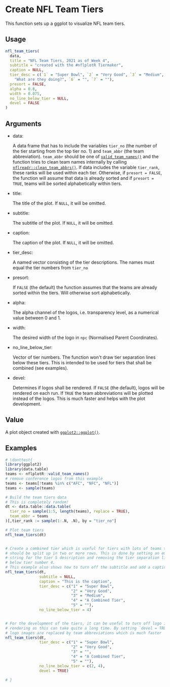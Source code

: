 # Create NFL Team Tiers

This function sets up a ggplot to visualize NFL team tiers.

## Usage

``` r
nfl_team_tiers(
  data,
  title = "NFL Team Tiers, 2021 as of Week 4",
  subtitle = "created with the #nflplotR Tiermaker",
  caption = NULL,
  tier_desc = c(`1` = "Super Bowl", `2` = "Very Good", `3` = "Medium", `4` = "Bad", `5` =
    "What are they doing?", `6` = "", `7` = ""),
  presort = FALSE,
  alpha = 0.8,
  width = 0.075,
  no_line_below_tier = NULL,
  devel = FALSE
)
```

## Arguments

- data:

  A data frame that has to include the variables `tier_no` (the number
  of the tier starting from the top tier no. 1) and `team_abbr` (the
  team abbreviation). `team_abbr` should be one of
  [`valid_team_names()`](https://nflplotr.nflverse.com/reference/valid_team_names.md)
  and the function tries to clean team names internally by calling
  [`nflreadr::clean_team_abbrs()`](https://nflreadr.nflverse.com/reference/clean_team_abbrs.html).
  If data includes the variable `tier_rank`, these ranks will be used
  within each tier. Otherwise, if `presort = FALSE`, the function will
  assume that data is already sorted and if `presort = TRUE`, teams will
  be sorted alphabetically within tiers.

- title:

  The title of the plot. If `NULL`, it will be omitted.

- subtitle:

  The subtitle of the plot. If `NULL`, it will be omitted.

- caption:

  The caption of the plot. If `NULL`, it will be omitted.

- tier_desc:

  A named vector consisting of the tier descriptions. The names must
  equal the tier numbers from `tier_no`

- presort:

  If `FALSE` (the default) the function assumes that the teams are
  already sorted within the tiers. Will otherwise sort alphabetically.

- alpha:

  The alpha channel of the logos, i.e. transparency level, as a
  numerical value between 0 and 1.

- width:

  The desired width of the logo in `npc` (Normalised Parent
  Coordinates).

- no_line_below_tier:

  Vector of tier numbers. The function won't draw tier separation lines
  below these tiers. This is intended to be used for tiers that shall be
  combined (see examples).

- devel:

  Determines if logos shall be rendered. If `FALSE` (the default), logos
  will be rendered on each run. If `TRUE` the team abbreviations will be
  plotted instead of the logos. This is much faster and helps with the
  plot development.

## Value

A plot object created with
[`ggplot2::ggplot()`](https://ggplot2.tidyverse.org/reference/ggplot.html).

## Examples

``` r
# \donttest{
library(ggplot2)
library(data.table)
teams <- nflplotR::valid_team_names()
# remove conference logos from this example
teams <- teams[!teams %in% c("AFC", "NFC", "NFL")]
teams <- sample(teams)

# Build the team tiers data
# This is completely random!
dt <- data.table::data.table(
  tier_no = sample(1:5, length(teams), replace = TRUE),
  team_abbr = teams
)[,tier_rank := sample(1:.N, .N), by = "tier_no"]

# Plot team tiers
nfl_team_tiers(dt)


# Create a combined tier which is useful for tiers with lots of teams that
# should be split up in two or more rows. This is done by setting an empty
# string for the tier 5 description and removing the tier separation line
# below tier number 4.
# This example also shows how to turn off the subtitle and add a caption
nfl_team_tiers(dt,
               subtitle = NULL,
               caption = "This is the caption",
               tier_desc = c("1" = "Super Bowl",
                             "2" = "Very Good",
                             "3" = "Medium",
                             "4" = "A Combined Tier",
                             "5" = ""),
               no_line_below_tier = 4)


# For the development of the tiers, it can be useful to turn off logo image
# rendering as this can take quite a long time. By setting `devel = TRUE`, the
# logo images are replaced by team abbreviations which is much faster
nfl_team_tiers(dt,
               tier_desc = c("1" = "Super Bowl",
                             "2" = "Very Good",
                             "3" = "",
                             "4" = "A Combined Tier",
                             "5" = ""),
               no_line_below_tier = c(2, 4),
               devel = TRUE)

# }
```
